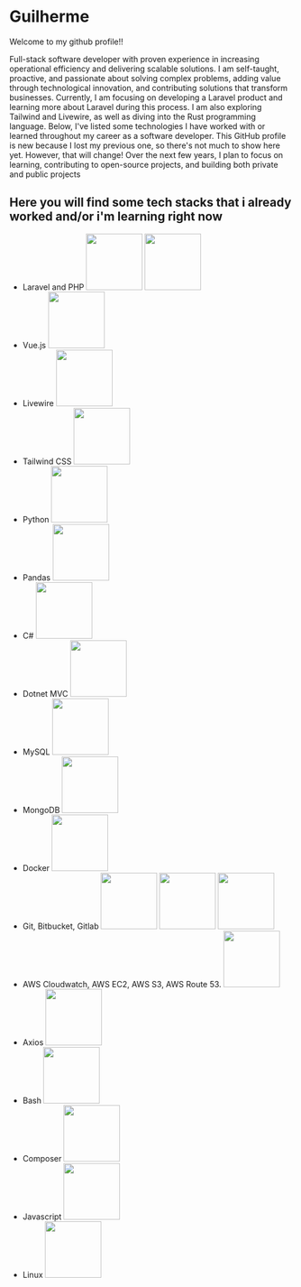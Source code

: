 # Guilherme
Welcome to my github profile!!

Full-stack software developer with proven experience in increasing operational efficiency and delivering scalable solutions. I am self-taught, proactive, and passionate about solving complex problems, adding value through technological innovation, and contributing solutions that transform businesses.
Currently, I am focusing on developing a Laravel product and learning more about Laravel during this process. I am also exploring Tailwind and Livewire, as well as diving into the Rust programming language. Below, I've listed some technologies I have worked with or learned throughout my career as a software developer.
This GitHub profile is new because I lost my previous one, so there's not much to show here yet. However, that will change! Over the next few years, I plan to focus on learning, contributing to open-source projects, and building both private and public projects

## Here you will find some tech stacks that i already worked and/or i'm learning right now

- Laravel and PHP
  <img width="100px" paddin-right="20px" src="https://cdn.jsdelivr.net/gh/devicons/devicon@latest/icons/php/php-original.svg" /> <img width="100px" src="https://cdn.jsdelivr.net/gh/devicons/devicon@latest/icons/laravel/laravel-original.svg" />
- Vue.js <img width="100px" src="https://cdn.jsdelivr.net/gh/devicons/devicon@latest/icons/vuejs/vuejs-original.svg" />
- Livewire <img width="100px" src="https://cdn.jsdelivr.net/gh/devicons/devicon@latest/icons/livewire/livewire-original-wordmark.svg" />
- Tailwind CSS <img width="100px" src="https://cdn.jsdelivr.net/gh/devicons/devicon@latest/icons/tailwindcss/tailwindcss-original-wordmark.svg" />
- Python <img width="100px" src="https://cdn.jsdelivr.net/gh/devicons/devicon@latest/icons/python/python-original.svg" />
- Pandas <img width="100px" src="https://cdn.jsdelivr.net/gh/devicons/devicon@latest/icons/pandas/pandas-original.svg" />
- C# <img width="100px" src="https://cdn.jsdelivr.net/gh/devicons/devicon@latest/icons/csharp/csharp-original.svg" />
- Dotnet MVC <img width="100px" src="https://cdn.jsdelivr.net/gh/devicons/devicon@latest/icons/dotnetcore/dotnetcore-original.svg" />
- MySQL <img width="100px" src="https://cdn.jsdelivr.net/gh/devicons/devicon@latest/icons/mysql/mysql-original.svg" />
- MongoDB <img width="100px" src="https://cdn.jsdelivr.net/gh/devicons/devicon@latest/icons/mongodb/mongodb-original.svg" />
- Docker <img width="100px" src="https://cdn.jsdelivr.net/gh/devicons/devicon@latest/icons/docker/docker-original.svg" />
- Git, Bitbucket, Gitlab <img width="100px" src="https://cdn.jsdelivr.net/gh/devicons/devicon@latest/icons/git/git-original.svg" /> <img width="100px" src="https://cdn.jsdelivr.net/gh/devicons/devicon@latest/icons/bitbucket/bitbucket-original.svg" /> <img width="100px" src="https://cdn.jsdelivr.net/gh/devicons/devicon@latest/icons/gitlab/gitlab-original.svg" />
- AWS Cloudwatch, AWS EC2, AWS S3, AWS Route 53. <img width="100px" src="https://cdn.jsdelivr.net/gh/devicons/devicon@latest/icons/amazonwebservices/amazonwebservices-original-wordmark.svg" />
- Axios <img width="100px" src="https://cdn.jsdelivr.net/gh/devicons/devicon@latest/icons/axios/axios-plain.svg" />
- Bash <img width="100px" src="https://cdn.jsdelivr.net/gh/devicons/devicon@latest/icons/bash/bash-original.svg" />
- Composer <img width="100px" src="https://cdn.jsdelivr.net/gh/devicons/devicon@latest/icons/composer/composer-original.svg" />
- Javascript <img width="100px" src="https://cdn.jsdelivr.net/gh/devicons/devicon@latest/icons/javascript/javascript-original.svg" />
- Linux <img width="100px" src="https://cdn.jsdelivr.net/gh/devicons/devicon@latest/icons/linux/linux-original.svg" />
